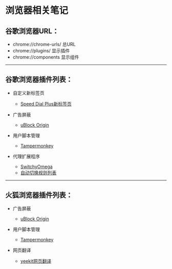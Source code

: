 # 浏览器相关笔记
## 谷歌浏览器URL：
* chrome://chrome-urls/		总URL
* chrome://plugins/		    显示插件
* chrome://components		显示组件

----
## 谷歌浏览器插件列表：

 * 自定义新标签页
   * [Speed Dial Plus新标签页](https://chrome.google.com/webstore/detail/speed-dial-plus/mhbbjenbkdnmekgcpknigidogpceneon)

 * 广告屏蔽
   * [uBlock Origin](https://chrome.google.com/webstore/detail/ublock-origin/cjpalhdlnbpafiamejdnhcphjbkeiagm)

 * 用户脚本管理
   * [Tampermonkey](https://chrome.google.com/webstore/detail/tampermonkey/dhdgffkkebhmkfjojejmpbldmpobfkfo)

 * 代理扩展程序
   * [SwitchyOmega](https://github.com/FelisCatus/SwitchyOmega)
   * [自动切换规则列表](https://raw.githubusercontent.com/gfwlist/gfwlist/master/gfwlist.txt)

----
## 火狐浏览器插件列表：
 * 广告屏蔽
   * [uBlock Origin](https://addons.mozilla.org/zh-CN/firefox/addon/ublock-origin/) 

 * 用户脚本管理
   * [Tampermonkey](https://addons.mozilla.org/zh-CN/firefox/addon/tampermonkey/)

 * 网页翻译
   * [yeekit网页翻译](https://addons.mozilla.org/zh-CN/firefox/addon/yeekit/)